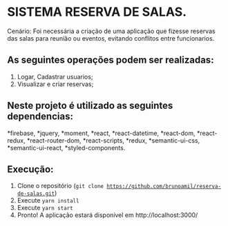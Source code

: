 # SISTEMA RESERVA DE SALAS.

Cenário:
Foi necessária a criação de uma aplicação que fizesse reservas das salas para reunião ou eventos, evitando conflitos entre funcionarios.

## As seguintes operações podem ser realizadas:

1) Logar, Cadastrar usuarios;
2) Visualizar e criar reservas;

## Neste projeto é utilizado as seguintes dependencias:

*firebase,
*jquery,
*moment,
*react,
*react-datetime,
*react-dom,
*react-redux,
*react-router-dom,
*react-scripts,
*redux,
*semantic-ui-css,
*semantic-ui-react,
*styled-components.


## Execução:
1. Clone o repositório (<code>git clone https://github.com/brunoamil/reserva-de-salas.git</code>)
2. Execute <code>yarn install</code>
3. Execute <code>yarn start</code>
4. Pronto! A aplicação estará disponível em http://localhost:3000/
